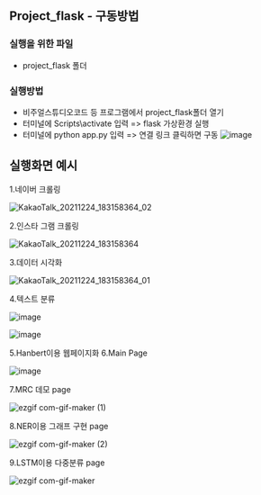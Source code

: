 ## Project_flask - 구동방법

### 실행을 위한 파일
* project_flask 폴더

### 실행방법
* 비주얼스튜디오코드 등 프로그램에서 project_flask폴더 열기
* 터미널에 Scripts\activate 입력 => flask 가상환경 실행
* 터미널에 python app.py 입력 => 연결 링크 클릭하면 구동
![image](https://user-images.githubusercontent.com/89976847/148491388-26d2794f-dae6-49c6-a59c-784fd5bef5bd.png)


## 실행화면 예시

1.네이버 크롤링


![KakaoTalk_20211224_183158364_02](https://user-images.githubusercontent.com/88877270/147343596-7c446730-b0af-44af-b56a-5d3125e568a7.gif)

2.인스타 그램 크롤링


![KakaoTalk_20211224_183158364](https://user-images.githubusercontent.com/88877270/147423335-d91d7ac8-2c43-469b-879f-2b665370bc09.gif)

3.데이터 시각화


![KakaoTalk_20211224_183158364_01](https://user-images.githubusercontent.com/88877270/147423343-cbd92cef-795e-47dd-8ca0-b7dd5e56cecd.gif)

4.텍스트 분류

![image](https://user-images.githubusercontent.com/88877270/147432444-14ba161e-dd9b-4d14-9a9a-13eb49c0d144.png)


![image](https://user-images.githubusercontent.com/88877270/147432504-5ce2cc27-9898-4d66-9643-5ba5df2f0e78.png)



5.Hanbert이용 웹페이지화
6.Main Page

![image](https://user-images.githubusercontent.com/89976847/148376419-36e6892b-83f6-4b23-aa6d-fd93015df8ef.png)

7.MRC 데모 page

![ezgif com-gif-maker (1)](https://user-images.githubusercontent.com/89976847/148490818-c0f45e7e-5be3-4ba7-a811-3c0ac381737a.gif)

8.NER이용 그래프 구현 page

![ezgif com-gif-maker (2)](https://user-images.githubusercontent.com/89976847/148490824-f88e116a-a4b7-4323-b1fa-6953e5fe9712.gif)

9.LSTM이용 다중분류 page

![ezgif com-gif-maker](https://user-images.githubusercontent.com/89976847/148490827-a532f37e-0b2e-4398-a950-868e5aa1f586.gif)


